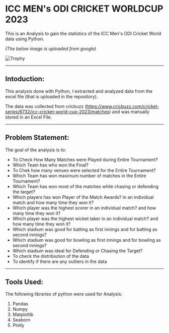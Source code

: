 # ICC MEN's ODI CRICKET WORLDCUP 2023
This is an Analysis to gain the statistics of the ICC Men's ODI Cricket World data using Python.

*(The below image is uploaded from google)*

![Trophy](https://github.com/tejsaw/ICC_MEN-S_ODI_CRICKET_WORLDCUP_2023_ANALYSIS/assets/132733816/9719e1e9-efab-4c80-93a7-70f12d3ef8da)

---

## Intoduction:
This analysis done with Python, I extracted and analyzed data from the excel file (that is uploaded in the repository).

The data was collected from cricbuzz (https://www.cricbuzz.com/cricket-series/6732/icc-cricket-world-cup-2023/matches) and was manually stored in an Excel File.


---

## Problem Statement:

The goal of the analysis is to:
- To Check How Many Matches were Played during Entire Tournament?
- Which Team has who won the Final?
- To Chek how many venues were selected for the Entire Tournament?
- Which Team has won maximum number of matches in the Entire Tournament?
- Which Team has won most of the matches while chasing or defending the target?
- Which players has won Player of the Match Awards? in an individual match and how many time they won it?
- Which player was the highest scorer in an individual match? and how many time they won it?
- Which player was the highest wicket taker in an individual match? and how many time they won it?
- Which stadium was good for batting as first innings and for batting as second innings?
- Which stadium was good for bowling as first innings and for bowling as second innings?
- Which stadium was ideal for Defending or Chasing the Target?
- To check the distribiution of the data
- To identify if there are any outliers in the data

---

## Tools Used:

The following libraries of python were used for Analysis:

1) Pandas
2) Numpy
3) Matplotlib
4) Seaborn
5) Plotly
